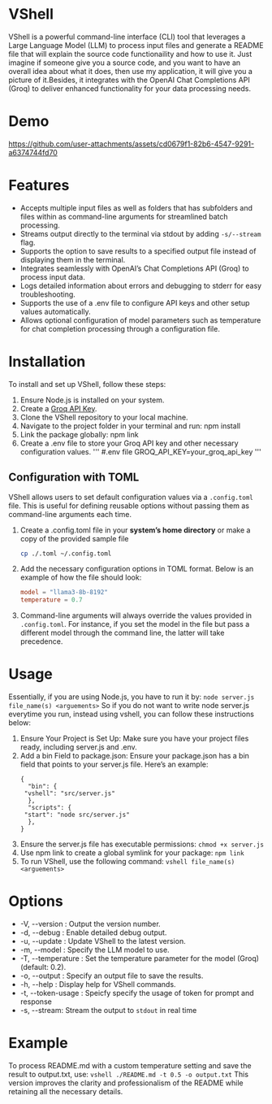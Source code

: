 # VShell

VShell is a powerful command-line interface (CLI) tool that leverages a Large Language Model (LLM) to process input files and generate a README file that will explain the source code functionaility and how to use it. Just imagine if someone give you a source code, and you want to have an overall idea about what it does, then use my application, it will give you a picture of it.Besides, it integrates with the OpenAI Chat Completions API (Groq) to deliver enhanced functionality for your data processing needs.

# Demo

https://github.com/user-attachments/assets/cd0679f1-82b6-4547-9291-a6374744fd70

# Features

- Accepts multiple input files as well as folders that has subfolders and files within as command-line arguments for streamlined batch processing.
- Streams output directly to the terminal via stdout by adding `-s/--stream` flag.
- Supports the option to save results to a specified output file instead of displaying them in the terminal.
- Integrates seamlessly with OpenAI’s Chat Completions API (Groq) to process input data.
- Logs detailed information about errors and debugging to stderr for easy troubleshooting.
- Supports the use of a .env file to configure API keys and other setup values automatically.
- Allows optional configuration of model parameters such as temperature for chat completion processing through a configuration file.

# Installation

To install and set up VShell, follow these steps:

1. Ensure Node.js is installed on your system.
2. Create a [Groq API Key](https://console.groq.com/login).
3. Clone the VShell repository to your local machine.
4. Navigate to the project folder in your terminal and run: npm install
5. Link the package globally: npm link
6. Create a .env file to store your Groq API key and other necessary configuration values.
   '''
   #.env file
   GROQ_API_KEY=your_groq_api_key
   '''

## Configuration with TOML

VShell allows users to set default configuration values via a `.config.toml` file. This is useful for defining reusable options without passing them as command-line arguments each time.

1. Create a .config.toml file in your **system’s home directory** or make a copy of the provided sample file

   ```bash
   cp ./.toml ~/.config.toml
   ```

2. Add the necessary configuration options in TOML format. Below is an example of how the file should look:

   ```toml
   model = "llama3-8b-8192"
   temperature = 0.7
   ```

3. Command-line arguments will always override the values provided in `.config.toml`. For instance, if you set the model in the file but pass a different model through the command line, the latter will take precedence.

# Usage

Essentially, if you are using Node.js, you have to run it by:
`node server.js file_name(s) <arguements>`
So if you do not want to write node server.js everytime you run, instead using vshell, you can follow these instructions below:

1. Ensure Your Project is Set Up: Make sure you have your project files ready, including server.js and .env.
2. Add a bin Field to package.json: Ensure your package.json has a bin field that points to your server.js file. Here’s an example:
   ```
   {
     "bin": {
    "vshell": "src/server.js"
     },
     "scripts": {
    "start": "node src/server.js"
     },
   }
   ```
3. Ensure the server.js file has executable permissions:
   `chmod +x server.js`
4. Use npm link to create a global symlink for your package:
   `npm link`
5. To run VShell, use the following command:
   `vshell file_name(s) <arguements>`

# Options

- -V, --version : Output the version number.
- -d, --debug : Enable detailed debug output.
- -u, --update : Update VShell to the latest version.
- -m, --model <model> : Specify the LLM model to use.
- -T, --temperature <number> : Set the temperature parameter for the model (Groq) (default: 0.2).
- -o, --output <file> : Specify an output file to save the results.
- -h, --help : Display help for VShell commands.
- -t, --token-usage : Speicfy specify the usage of token for prompt and response
- -s, --stream: Stream the output to `stdout` in real time

# Example

To process README.md with a custom temperature setting and save the result to output.txt, use:
`vshell ./README.md -t 0.5 -o output.txt`
This version improves the clarity and professionalism of the README while retaining all the necessary details.

